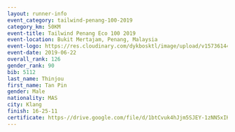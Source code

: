 ```yaml
--- 
layout: runner-info 
event_category: tailwind-penang-100-2019 
category_km: 50KM 
event-title: Tailwind Penang Eco 100 2019 
event-location: Bukit Mertajam, Penang, Malaysia 
event-logo: https://res.cloudinary.com/dykbosktl/image/upload/v1573614442/Logo/Logo_gqlzi3.jpg 
event-date: 2019-06-22 
overall_rank: 126
gender_rank: 90
bib: 5112
last_name: Thinjou
first_name: Tan Pin
gender: Male
nationality: MAS
city: Klang
finish: 16-25-11
certificate: https-//drive.google.com/file/d/1btCvuk4hJjm5SJEY-1zNN5xIKBQnMLTt/view?usp=sharing
--- 
```

